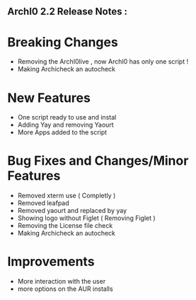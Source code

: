## ArchI0 2.2 Release Notes :


# Breaking Changes
- Removing the ArchI0live , now ArchI0 has only one script !
- Making Archicheck an autocheck

# New Features
- One script ready to use and instal 
- Adding Yay and removing Yaourt
- More Apps added to the script

# Bug Fixes and Changes/Minor Features
- Removed xterm use ( Completly ) 
- Removed leafpad
- Removed yaourt and replaced by yay 
- Showing logo without Figlet ( Removing Figlet ) 
- Removing the License file check 
- Making Archicheck an autocheck

# Improvements
- More interaction with the user
- more options on the AUR installs 
